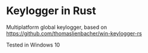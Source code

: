 # Keylogger in Rust

Multiplatform global keylogger, based on https://github.com/thomaslienbacher/win-keylogger-rs

Tested in Windows 10
